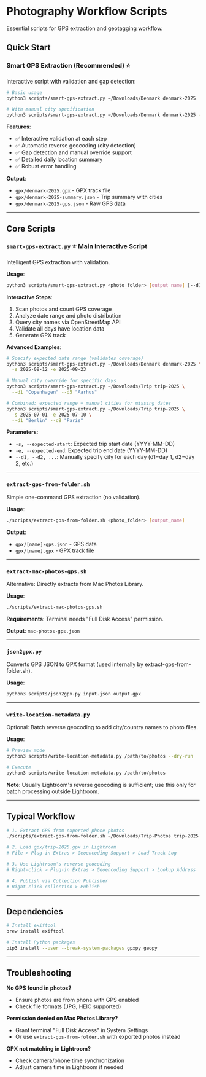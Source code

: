 # Photography Workflow Scripts

Essential scripts for GPS extraction and geotagging workflow.

## Quick Start

### Smart GPS Extraction (Recommended) ⭐

Interactive script with validation and gap detection:

```bash
# Basic usage
python3 scripts/smart-gps-extract.py ~/Downloads/Denmark denmark-2025

# With manual city specification
python3 scripts/smart-gps-extract.py ~/Downloads/Denmark denmark-2025 --d1 Copenhagen --d3 Aarhus
```

**Features**:
- ✅ Interactive validation at each step
- ✅ Automatic reverse geocoding (city detection)
- ✅ Gap detection and manual override support
- ✅ Detailed daily location summary
- ✅ Robust error handling

**Output**:
- `gpx/denmark-2025.gpx` - GPX track file
- `gpx/denmark-2025-summary.json` - Trip summary with cities
- `gpx/denmark-2025-gps.json` - Raw GPS data

---

## Core Scripts

### `smart-gps-extract.py` ⭐ Main Interactive Script

Intelligent GPS extraction with validation.

**Usage**:
```bash
python3 scripts/smart-gps-extract.py <photo_folder> [output_name] [--d1 City1] [--d2 City2]
```

**Interactive Steps**:
1. Scan photos and count GPS coverage
2. Analyze date range and photo distribution
3. Query city names via OpenStreetMap API
4. Validate all days have location data
5. Generate GPX track

**Advanced Examples**:

```bash
# Specify expected date range (validates coverage)
python3 scripts/smart-gps-extract.py ~/Downloads/Denmark denmark-2025 \
  -s 2025-08-12 -e 2025-08-23

# Manual city override for specific days
python3 scripts/smart-gps-extract.py ~/Downloads/Trip trip-2025 \
  --d1 "Copenhagen" --d5 "Aarhus"

# Combined: expected range + manual cities for missing dates
python3 scripts/smart-gps-extract.py ~/Downloads/Trip trip-2025 \
  -s 2025-07-01 -e 2025-07-10 \
  --d1 "Berlin" --d8 "Paris"
```

**Parameters**:
- `-s, --expected-start`: Expected trip start date (YYYY-MM-DD)
- `-e, --expected-end`: Expected trip end date (YYYY-MM-DD)  
- `--d1, --d2, ...`: Manually specify city for each day (d1=day 1, d2=day 2, etc.)

---

### `extract-gps-from-folder.sh`
Simple one-command GPS extraction (no validation).

**Usage**:
```bash
./scripts/extract-gps-from-folder.sh <photo_folder> [output_name]
```

**Output**:
- `gpx/[name]-gps.json` - GPS data
- `gpx/[name].gpx` - GPX track file

---

### `extract-mac-photos-gps.sh`
Alternative: Directly extracts from Mac Photos Library.

**Usage**:
```bash
./scripts/extract-mac-photos-gps.sh
```

**Requirements**: Terminal needs "Full Disk Access" permission.

**Output**: `mac-photos-gps.json`

---

### `json2gpx.py`
Converts GPS JSON to GPX format (used internally by extract-gps-from-folder.sh).

**Usage**:
```bash
python3 scripts/json2gpx.py input.json output.gpx
```

---

### `write-location-metadata.py`
Optional: Batch reverse geocoding to add city/country names to photo files.

**Usage**:
```bash
# Preview mode
python3 scripts/write-location-metadata.py /path/to/photos --dry-run

# Execute
python3 scripts/write-location-metadata.py /path/to/photos
```

**Note**: Usually Lightroom's reverse geocoding is sufficient; use this only for batch processing outside Lightroom.

---

## Typical Workflow

```bash
# 1. Extract GPS from exported phone photos
./scripts/extract-gps-from-folder.sh ~/Downloads/Trip-Photos trip-2025

# 2. Load gpx/trip-2025.gpx in Lightroom
# File > Plug-in Extras > Geoencoding Support > Load Track Log

# 3. Use Lightroom's reverse geocoding
# Right-click > Plug-in Extras > Geoencoding Support > Lookup Address

# 4. Publish via Collection Publisher
# Right-click collection > Publish
```

---

## Dependencies

```bash
# Install exiftool
brew install exiftool

# Install Python packages
pip3 install --user --break-system-packages gpxpy geopy
```

---

## Troubleshooting

**No GPS found in photos?**
- Ensure photos are from phone with GPS enabled
- Check file formats (JPG, HEIC supported)

**Permission denied on Mac Photos Library?**
- Grant terminal "Full Disk Access" in System Settings
- Or use `extract-gps-from-folder.sh` with exported photos instead

**GPX not matching in Lightroom?**
- Check camera/phone time synchronization
- Adjust camera time in Lightroom if needed
